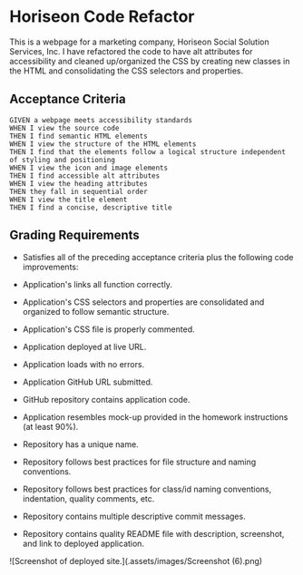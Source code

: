 # Horiseon Code Refactor

This is a webpage for a marketing company, Horiseon Social Solution Services, Inc. I have refactored the code to have alt attributes for accessibility and cleaned up/organized the CSS by creating new classes in the HTML and consolidating the CSS selectors and properties. 

## Acceptance Criteria

```
GIVEN a webpage meets accessibility standards
WHEN I view the source code
THEN I find semantic HTML elements
WHEN I view the structure of the HTML elements
THEN I find that the elements follow a logical structure independent of styling and positioning
WHEN I view the icon and image elements
THEN I find accessible alt attributes
WHEN I view the heading attributes
THEN they fall in sequential order
WHEN I view the title element
THEN I find a concise, descriptive title
```

## Grading Requirements

* Satisfies all of the preceding acceptance criteria plus the following code improvements:

* Application's links all function correctly.

* Application's CSS selectors and properties are consolidated and organized to follow semantic structure.

* Application's CSS file is properly commented.

* Application deployed at live URL.

* Application loads with no errors.

* Application GitHub URL submitted.

* GitHub repository contains application code.

* Application resembles mock-up provided in the homework instructions (at least 90%).

* Repository has a unique name.

* Repository follows best practices for file structure and naming conventions.

* Repository follows best practices for class/id naming conventions, indentation, quality comments, etc.

* Repository contains multiple descriptive commit messages.

* Repository contains quality README file with description, screenshot, and link to deployed application.

![Screenshot of deployed site.](.assets/images/Screenshot (6).png)